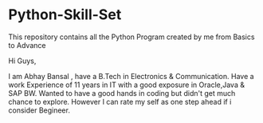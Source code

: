 # Python-Skill-Set
This repository contains all the Python Program created by me from Basics to Advance

Hi Guys,

I am Abhay Bansal , have a B.Tech in Electronics & Communication. Have a work Experience of 11 years in IT with a good exposure in Oracle,Java & SAP BW.
Wanted to have a good hands in coding but didn't get much chance to explore. However I can rate my self as one step ahead if i consider Begineer.

